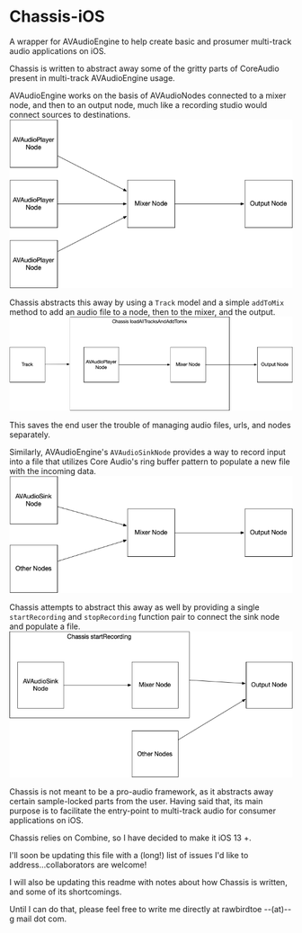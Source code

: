 # Chassis-iOS
A wrapper for AVAudioEngine to help create basic and prosumer multi-track audio applications on iOS.

Chassis is written to abstract away some of the gritty parts of CoreAudio present in multi-track AVAudioEngine usage.

AVAudioEngine works on the basis of AVAudioNodes connected to a mixer node, and then to an output node, much like a recording studio would connect sources to destinations.
![AVAudioEngine network](images/AVAudioEngine_nodes.png)

Chassis abstracts this away by using a `Track` model and a simple `addToMix` method to add an audio file to a node, then to the mixer, and the output.
![Chassis network](images/Chassis_nodes.png)

This saves the end user the trouble of managing audio files, urls, and nodes separately.

Similarly, AVAudioEngine's `AVAudioSinkNode` provides a way to record input into a file that utilizes Core Audio's ring buffer pattern to populate a new file with the incoming data.
![AVAudioEngine Recording](images/AVAudioEngine_recording.png)

Chassis attempts to abstract this away as well by providing a single `startRecording` and `stopRecording` function pair to connect the sink node and populate a file.
![Chassis Recording](images/Chassis_recording.png)

Chassis is not meant to be a pro-audio framework, as it abstracts away certain sample-locked parts from the user.
Having said that, its main purpose is to facilitate the entry-point to multi-track audio for consumer applications on iOS.

Chassis relies on Combine, so I have decided to make it iOS 13 +. 

I'll soon be updating this file with a (long!) list of issues I'd like to address...collaborators are welcome!

I will also be updating this readme with notes about how Chassis is written, and some of its shortcomings.

Until I can do that, please feel free to write me directly at rawbirdtoe --(at)-- g mail dot com.

